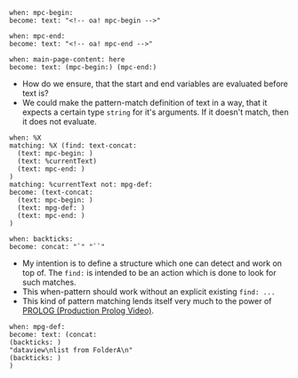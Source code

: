 ```oa
when: mpc-begin:
become: text: "<!-- oa! mpc-begin -->"
```

```oa
when: mpc-end:
become: text: "<!-- oa! mpc-end -->"
```

```oa
when: main-page-content: here
become: text: (mpc-begin:) (mpc-end:)
```

* How do we ensure, that the start and end variables are evaluated before text is?
* We could make the pattern-match definition of text in a way, that it expects a certain type `string` for it's
  arguments. If it doesn't match, then it does not evaluate.

```oa
when: %X
matching: %X (find: text-concat:
  (text: mpc-begin: )
  (text: %currentText)
  (text: mpc-end: )
)
matching: %currentText not: mpg-def:
become: (text-concat:
  (text: mpc-begin: )
  (text: mpg-def: )
  (text: mpc-end: )
)
```

```oa
when: backticks: 
become: concat: "`" "``"
```

* My intention is to define a structure which one can detect and work on top of. The `find:` is intended to be an action
  which is done to look for such matches.
* This when-pattern should work without an explicit existing `find: ...`
* This kind of pattern matching lends itself very much to the power
  of [PROLOG (Production Prolog Video)](https://www.youtube.com/watch?v=G_eYTctGZw8).

```oa
when: mpg-def: 
become: text: (concat:
(backticks: )
"dataview\nlist from FolderA\n"
(backticks: )
)
```

